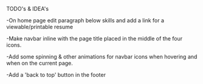 TODO's & IDEA's

-On home page edit paragraph below skills and add a link for a viewable/printable resume

-Make navbar inline with the page title placed in the middle of the four icons.

-Add some spinning & other animations for navbar icons when hovering and when on the current page.

-Add a 'back to top' button in the footer